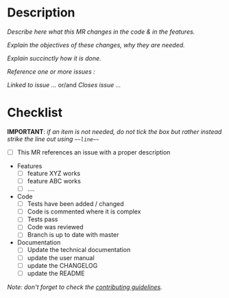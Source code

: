 # Description

*Describe here what this MR changes in the code & in the features.*

*Explain the objectives of these changes, why they are needed.*

*Explain succinctly how it is done.*

*Reference one or more issues :*

*Linked to issue ...* or/and *Closes issue ...*

# Checklist

**IMPORTANT**: *if an item is not needed, do not tick the box but rather instead
 strike the line out using `~~line~~`*

* [ ] This MR references an issue with a proper description
* Features
  * [ ] feature XYZ works
  * [ ] feature ABC works
  * [ ] ....
* Code
  * [ ] Tests have been added / changed
  * [ ] Code is commented where it is complex
  * [ ] Tests pass
  * [ ] Code was reviewed
  * [ ] Branch is up to date with master
* Documentation
  * [ ] Update the technical documentation
  * [ ] update the user manual
  * [ ] update the CHANGELOG
  * [ ] update the README

*Note: don't forget to check the [contributing guidelines](CONTRIBUTING.md).*
